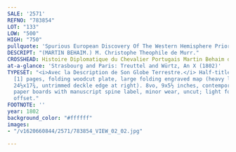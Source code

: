```yaml
---
SALE: '2571'
REFNO: "783854"
LOT: "133"
LOW: "500"
HIGH: "750"
pullquote: 'Spurious European Discovery Of The Western Hemisphere Prior To Columbus. '
DESCRIPT: "(MARTIN BEHAIM.) M. Christophe Theophile de Murr."
CROSSHEAD: Histoire Diplomatique du Chevalier Portugais Martin Behaim de Nuremberg.
at-a-glance: 'Strasbourg and Paris: Treuttel and Würtz, An X (1802)'
TYPESET: "<i>Avec la Description de Son Globe Terrestre.</i> Half-title, viii, 156,
  [1] pages, folding woodcut plate, large folding engraved map (heavy laid paper,
  24½x17¾, untrimmed deckle edge at right). 8vo, 9x5½ inches, contemporary marbled
  paper boards with manuscript spine label, minor wear, uncut; light foxing, map slightly
  offset."
FOOTNOTE: ''
year: 1802
background_color: "#ffffff"
images:
- "/v1620660844/2571/783854_VIEW_02_02.jpg"

---
```

